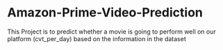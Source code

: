 # Amazon-Prime-Video-Prediction

This Project is to predict whether a movie is going to perform well on our platform (cvt_per_day) based on the information in the dataset

